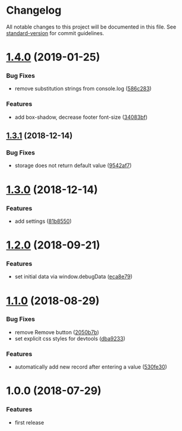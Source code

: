 # Changelog

All notable changes to this project will be documented in this file. See [standard-version](https://github.com/conventional-changelog/standard-version) for commit guidelines.

<a name="1.4.0"></a>
# [1.4.0](https://github.com/indr/webcg-devtools/compare/v1.3.1...v1.4.0) (2019-01-25)


### Bug Fixes

* remove substitution strings from console.log ([586c283](https://github.com/indr/webcg-devtools/commit/586c283))


### Features

* add box-shadow, decrease footer font-size ([34083bf](https://github.com/indr/webcg-devtools/commit/34083bf))



<a name="1.3.1"></a>
## [1.3.1](https://github.com/indr/webcg-devtools/compare/v1.3.0...v1.3.1) (2018-12-14)


### Bug Fixes

* storage does not return default value ([9542af7](https://github.com/indr/webcg-devtools/commit/9542af7))



<a name="1.3.0"></a>
# [1.3.0](https://github.com/indr/webcg-devtools/compare/v1.2.0...v1.3.0) (2018-12-14)


### Features

* add settings ([81b8550](https://github.com/indr/webcg-devtools/commit/81b8550))



<a name="1.2.0"></a>
# [1.2.0](https://github.com/indr/webcg-devtools/compare/v1.1.0...v1.2.0) (2018-09-21)


### Features

* set initial data via window.debugData ([eca8e79](https://github.com/indr/webcg-devtools/commit/eca8e79))



<a name="1.1.0"></a>
# [1.1.0](https://github.com/indr/webcg-devtools/compare/v1.0.0...v1.1.0) (2018-08-29)


### Bug Fixes

* remove Remove button ([2050b7b](https://github.com/indr/webcg-devtools/commit/2050b7b))
* set explicit css styles for devtools ([dba9233](https://github.com/indr/webcg-devtools/commit/dba9233))


### Features

* automatically add new record after entering a value ([530fe30](https://github.com/indr/webcg-devtools/commit/530fe30))



<a name="1.0.0"></a>
# 1.0.0 (2018-07-29)

### Features

* first release
